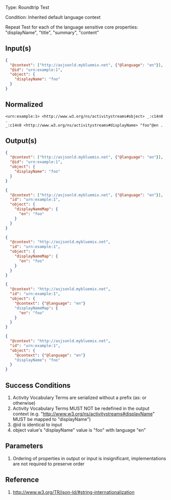 Type:      Roundtrip Test

Condition: Inherited default language context

Repeat Test for each of the language sensitive core properties: "displayName", "title", "summary", "content"

## Input(s)

```json
{
  "@context": ["http://asjsonld.mybluemix.net", {"@language": "en"}],
  "@id": "urn:example:1",
  "object": {
    "displayName": "foo"
  }
}
```

## Normalized

```turtle
<urn:example:1> <http://www.w3.org/ns/activitystreams#object> _:c14n0 .
_:c14n0 <http://www.w3.org/ns/activitystreams#displayName> "foo"@en .
```

## Output(s)

```json
{
  "@context": ["http://asjsonld.mybluemix.net", {"@language": "en"}],
  "@id": "urn:example:1",
  "object": {
    "displayName": "foo"
  }
}
```

```json
{
  "@context": ["http://asjsonld.mybluemix.net", {"@language": "en"}],
  "id": "urn:example:1",
  "object": {
    "displayNameMap": {
      "en": "foo"
    }
  }
}
```

```json
{
  "@context": "http://asjsonld.mybluemix.net",
  "id": "urn:example:1",
  "object": {
    "displayNameMap": {
      "en": "foo"
    }
  }
}
```

```json
{
  "@context": "http://asjsonld.mybluemix.net",
  "id": "urn:example:1",
  "object": {
    "@context": {"@language": "en"}
    "displayNameMap": {
      "en": "foo"
    }
  }
}
```

```json
{
  "@context": "http://asjsonld.mybluemix.net",
  "id": "urn:example:1",
  "object": {
    "@context": {"@language": "en"}
    "displayName": "foo"
  }
}
```


## Success Conditions

1. Activity Vocabulary Terms are serialized without a prefix (as: or otherwise)
1. Activity Vocabulary Terms MUST NOT be redefined in the output context (e.g. "http://www.w3.org/ns/activitystreams#displayName" MUST be mapped to "displayName")
1. @id is identical to input
1. object value's "displayName" value is "foo" with language "en"

## Parameters

1. Ordering of properties in output or input is insignificant, implementations are not required to preserve order

## Reference

1. http://www.w3.org/TR/json-ld/#string-internationalization
